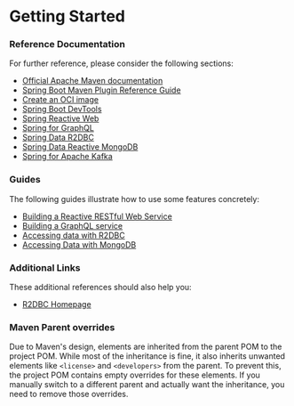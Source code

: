 # Getting Started

### Reference Documentation
For further reference, please consider the following sections:

* [Official Apache Maven documentation](https://maven.apache.org/guides/index.html)
* [Spring Boot Maven Plugin Reference Guide](https://docs.spring.io/spring-boot/3.5.0/maven-plugin)
* [Create an OCI image](https://docs.spring.io/spring-boot/3.5.0/maven-plugin/build-image.html)
* [Spring Boot DevTools](https://docs.spring.io/spring-boot/3.5.0/reference/using/devtools.html)
* [Spring Reactive Web](https://docs.spring.io/spring-boot/3.5.0/reference/web/reactive.html)
* [Spring for GraphQL](https://docs.spring.io/spring-boot/3.5.0/reference/web/spring-graphql.html)
* [Spring Data R2DBC](https://docs.spring.io/spring-boot/3.5.0/reference/data/sql.html#data.sql.r2dbc)
* [Spring Data Reactive MongoDB](https://docs.spring.io/spring-boot/3.5.0/reference/data/nosql.html#data.nosql.mongodb)
* [Spring for Apache Kafka](https://docs.spring.io/spring-boot/3.5.0/reference/messaging/kafka.html)

### Guides
The following guides illustrate how to use some features concretely:

* [Building a Reactive RESTful Web Service](https://spring.io/guides/gs/reactive-rest-service/)
* [Building a GraphQL service](https://spring.io/guides/gs/graphql-server/)
* [Accessing data with R2DBC](https://spring.io/guides/gs/accessing-data-r2dbc/)
* [Accessing Data with MongoDB](https://spring.io/guides/gs/accessing-data-mongodb/)

### Additional Links
These additional references should also help you:

* [R2DBC Homepage](https://r2dbc.io)

### Maven Parent overrides

Due to Maven's design, elements are inherited from the parent POM to the project POM.
While most of the inheritance is fine, it also inherits unwanted elements like `<license>` and `<developers>` from the parent.
To prevent this, the project POM contains empty overrides for these elements.
If you manually switch to a different parent and actually want the inheritance, you need to remove those overrides.

